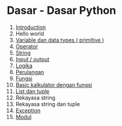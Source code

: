 # Dasar - Dasar Python
1. [Introduction](Introduction.py)
2. Hello world
3. [Variable dan data types ( primitive )](variable)
4. [Operator](operator)
5. [String](string_python.py)
6. [Input / output](input_output.py)
7. [Logika](operator/operator_logika.py)
8. [Perulangan](looping)
9. [Fungsi](fungsi)
10. [Basic kalkulator dengan fungsi](kalkulator_dengan_fungsi)
11. [List dan tuple](list_tuple)
12. Rekayasa string
13. Rekayasa string dan tuple
14. [Exception](exception/exception.py)
15. [Modul](module)